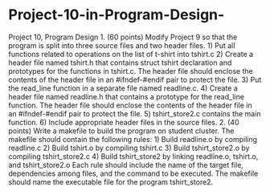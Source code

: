 # Project-10-in-Program-Design-
Project 10, Program Design 1. (60 points) Modify Project 9 so that the program is split into three source files and two header files. 1) Put all functions related to operations on the list of t-shirt into tshirt.c 2) Create a header file named tshirt.h that contains struct tshirt declaration and prototypes for the functions in tshirt.c. The header file should enclose the contents of the header file in an #ifndef-#endif pair to protect the file. 3) Put the read_line function in a separate file named readline.c. 4) Create a header file named readline.h that contains a prototype for the read_line function. The header file should enclose the contents of the header file in an #ifndef-#endif pair to protect the file. 5) tshirt_store2.c contains the main function. 6) Include appropriate header files in the source files. 2. (40 points) Write a makefile to build the program on student cluster. The makefile should contain the following rules: 1) Build readline.o by compiling readline.c 2) Build tshirt.o by compiling tshirt.c 3) Build tshirt_store2.o by compiling tshirt_store2.c 4) Build tshirt_store2 by linking readline.o, tshirt.o, and tshirt_store2.o Each rule should include the name of the target file, dependencies among files, and the command to be executed. The makefile should name the executable file for the program tshirt_store2.
